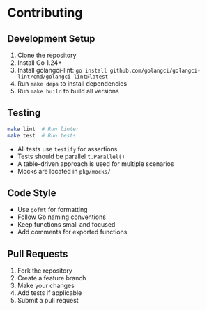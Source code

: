 # Contributing

## Development Setup

1. Clone the repository
2. Install Go 1.24+
3. Install golangci-lint: `go install github.com/golangci/golangci-lint/cmd/golangci-lint@latest`
4. Run `make deps` to install dependencies
5. Run `make build` to build all versions

## Testing

```bash
make lint  # Run linter
make test  # Run tests
```

- All tests use `testify` for assertions
- Tests should be parallel `t.Parallel()`
- A table-driven approach is used for multiple scenarios
- Mocks are located in `pkg/mocks/`


## Code Style

- Use `gofmt` for formatting
- Follow Go naming conventions
- Keep functions small and focused
- Add comments for exported functions

## Pull Requests

1. Fork the repository
2. Create a feature branch
3. Make your changes
4. Add tests if applicable
5. Submit a pull request

